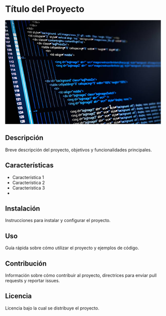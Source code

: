 # Título del Proyecto 

![Imagen de Portada](recursos/portada.jpg) 

## Descripción 

Breve descripción del proyecto, objetivos y funcionalidades principales. 

## Características 

- Característica 1
- Característica 2
- Característica 3
- 
## Instalación 

Instrucciones para instalar y configurar el proyecto.

## Uso 

Guía rápida sobre cómo utilizar el proyecto y ejemplos de código. 

## Contribución 

Información sobre cómo contribuir al proyecto, directrices para enviar pull requests y reportar issues. 

## Licencia 

Licencia bajo la cual se distribuye el proyecto.
